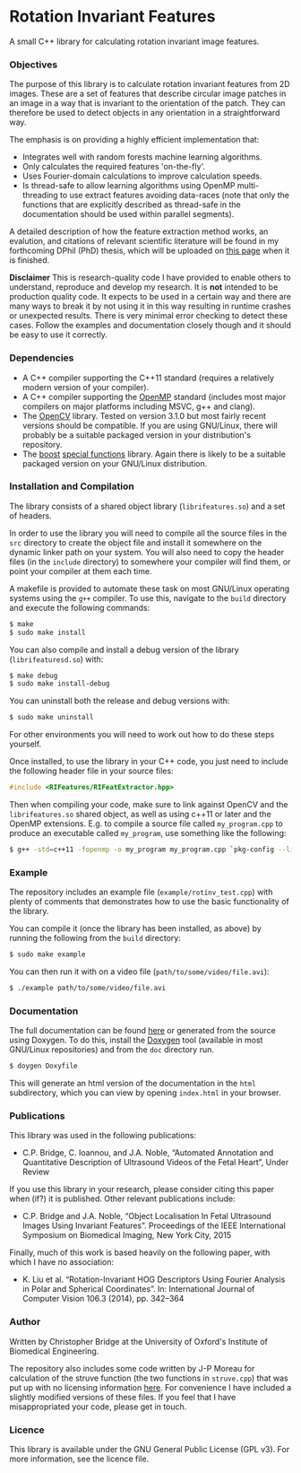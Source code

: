 # Rotation Invariant Features

A small C++ library for calculating rotation invariant image features.

### Objectives

The purpose of this library is to calculate rotation invariant features from 2D
images. These are a set of features that describe circular image patches in an
image in a way that is invariant to the orientation of the patch. They can
therefore be used to detect objects in any orientation in a straightforward way.

The emphasis is on providing a highly efficient implementation that:
* Integrates well with random forests machine learning algorithms.
* Only calculates the required features 'on-the-fly'.
* Uses Fourier-domain calculations to improve calculation speeds.
* Is thread-safe to allow learning algorithms using OpenMP multi-threading to use
extract features avoiding data-races (note that only the functions that are explicitly
described as thread-safe in the documentation should be used within parallel segments).

A detailed description of how the feature extraction method works, an evalution,
and citations of relevant scientific literature will be found in my forthcoming
DPhil (PhD) thesis, which will be uploaded on [this page](https://chrispbridge.wordpress.com/publications/) when it is finished.

**Disclaimer** This is research-quality code I have provided to enable others
to understand, reproduce and develop my research. It is **not** intended to be
production quality code. It expects to be used in a certain way and there are
many ways to break it by not using it in this way resulting in runtime crashes
or unexpected results. There is very minimal error checking to detect these cases.
Follow the examples and documentation closely though and it should be easy to use
it correctly.

### Dependencies

* A C++ compiler supporting the C++11 standard (requires a relatively modern version of your compiler).
* A C++ compiler supporting the [OpenMP](http://openmp.org/wp/) standard (includes most major compilers on major platforms including MSVC, g++ and clang).
* The [OpenCV](opencv.org) library. Tested on version 3.1.0 but most fairly recent
versions should be compatible. If you are using GNU/Linux, there will probably
be a suitable packaged version in your distribution's repository.
* The [boost](www.boost.org) [special functions](http://www.boost.org/doc/libs/1_62_0/libs/math/doc/html/special.html) library. Again there is likely to be a suitable packaged version on your GNU/Linux distribution.

### Installation and Compilation

The library consists of a shared object library (`librifeatures.so`) and a set of
headers.

In order to use the library you will need to compile all the source files in the
`src` directory to create the object file and install it somewhere on the dynamic linker
path on your system. You will also need to copy the header files (in the `include` directory) to somewhere your compiler will find them, or point your compiler at them each time.

A makefile is provided to automate these task on most GNU/Linux operating systems
using the `g++` compiler. To use this, navigate to the `build` directory and
execute the following commands:

```bash
$ make
$ sudo make install
```

You can also compile and install a debug version of the library (`librifeaturesd.so`) with:

```bash
$ make debug
$ sudo make install-debug
```

You can uninstall both the release and debug versions with:

```bash
$ sudo make uninstall
```

For other environments you will need to work out how to do these steps yourself.

Once installed, to use the library in your C++ code, you just need to include the
following header file in your source files:
```c++
#include <RIFeatures/RIFeatExtractor.hpp>
```

Then when compiling your code, make sure to link against OpenCV and the `librifeatures.so`
shared object, as well as using c++11 or later and the OpenMP extensions. E.g. to compile a source file called `my_program.cpp` to produce an executable called `my_program`, use something like the following:

```bash
$ g++ -std=c++11 -fopenmp -o my_program my_program.cpp `pkg-config --libs opencv` -lrifeatures
```


### Example

The repository includes an example file (`example/rotinv_test.cpp`) with plenty of comments that demonstrates how to use the basic functionality of the library.

You can compile it (once the library has been installed, as above) by running the
following from the `build` directory:

```bash
$ sudo make example
```

You can then run it with on a video file (`path/to/some/video/file.avi`):

```bash
$ ./example path/to/some/video/file.avi
```

### Documentation

The full documentation can be found [here](https://cpbridge.github.io/RIFeatures/) or generated from the source using Doxygen. To do this, install the [Doxygen](doxygen.org)
tool (available in most GNU/Linux repositories) and from the `doc` directory run.

```bash
$ doygen Doxyfile
```

This will generate an html version of the documentation in the `html` subdirectory,
which you can view by opening `index.html` in your browser.

### Publications

This library was used in the following publications:
* C.P. Bridge, C. Ioannou, and J.A. Noble, “Automated Annotation and Quantitative Description of Ultrasound Videos of the Fetal Heart”, Under Review

If you use this library in your research, please consider citing this paper when (if?) it is published. Other relevant publications include:

* C.P. Bridge and J.A. Noble, “Object Localisation In Fetal Ultrasound Images Using Invariant Features”. Proceedings of the IEEE International Symposium on Biomedical Imaging, New York City, 2015

Finally, much of this work is based heavily on the following paper, with which
I have no association:

* K. Liu et al. “Rotation-Invariant HOG Descriptors Using Fourier Analysis in Polar
and Spherical Coordinates”. In: International Journal of Computer Vision 106.3
(2014), pp. 342–364

### Author

Written by Christopher Bridge at the University of Oxford's Institute of Biomedical
Engineering.

The repository also includes some code written by J-P Moreau for calculation of the
struve function (the two functions in `struve.cpp`) that was put up with no licensing
information [here](http://jean-pierre.moreau.pagesperso-orange.fr/c_function2.html). For convenience I have included a slightly modified versions of these files. If you feel
that I have misappropriated your code, please get in touch.

### Licence

This library is available under the GNU General Public License (GPL v3). For more information, see the licence file.
